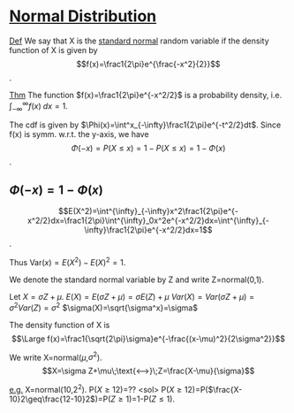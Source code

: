 # <u>Normal Distribution</u>
<u>Def</u> We say that X is the <u>standard normal</u> random variable if the density function of X is given by
$$f(x)=\frac1{2\pi}e^{\frac{-x^2}{2}}$$.

<u>Thm</u> The function $f(x)=\frac1{2\pi}e^{-x^2/2}$ is a probability density, i.e. $\int^{\infty}_{-\infty}f(x)\;dx=1$.

The cdf is given by $\Phi(x)=\int^x_{-\infty}\frac1{2\pi}e^{-t^2/2}dt$.
Since f(x) is symm. w.r.t. the y-axis, we have
$$\Phi(-x)=P(X\leq x)=1-P(X\leq x)=1-\Phi(x)$$.

## $\Phi(-x)=1-\Phi(x)$
$$E(X^2)=\int^{\infty}_{-\infty}x^2\frac1{2\pi}e^{-x^2/2}dx=\frac1{2\pi}\int^{\infty}_0x^2e^{-x^2/2}dx=\int^{\infty}_{-\infty}\frac1{2\pi}e^{-x^2/2}dx=1$$.

Thus $\text{Var}(x)=E(X^2)-E(X)^2=1$.

We denote the standard normal variable by Z and write
Z=normal(0,1).

Let $X=\sigma Z+\mu$.
$E(X)=E(\sigma Z+\mu)=\sigma E(Z)+\mu$
$Var(X)=Var(\sigma Z+\mu)=\sigma^2Var(Z)=\sigma^2$
$\sigma(X)=\sqrt{\sigma^x}=\sigma$

The density function of X is
$$\Large f(x)=\frac1{\sqrt{2\pi}\sigma}e^{-\frac{(x-\mu)^2}{2\sigma^2}}$$

We write X=normal($\mu$,$\sigma^2$).
$$X=\sigma Z+\mu\;\text{<-->}\;Z=\frac{X-\mu}{\sigma}$$

<u>e.g.</u> X=normal(10,$2^2$). P($X\geq12$)=??
\<sol\> P($X\geq12$)=P($\frac{X-10}2\geq\frac{12-10}2$)=P($Z\geq1$)=1-P($Z\leq1$).